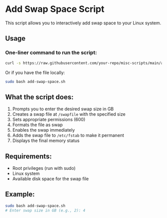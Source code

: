 # Add Swap Space Script

This script allows you to interactively add swap space to your Linux system.

## Usage

### One-liner command to run the script:
```bash
curl -s https://raw.githubusercontent.com/your-repo/misc-scripts/main/add-swap-space/add-swap-space.sh | sudo bash
```

Or if you have the file locally:
```bash
sudo bash add-swap-space.sh
```

## What the script does:

1. Prompts you to enter the desired swap size in GB
2. Creates a swap file at `/swapfile` with the specified size
3. Sets appropriate permissions (600)
4. Formats the file as swap
5. Enables the swap immediately
6. Adds the swap file to `/etc/fstab` to make it permanent
7. Displays the final memory status

## Requirements:

- Root privileges (run with sudo)
- Linux system
- Available disk space for the swap file

## Example:
```bash
sudo bash add-swap-space.sh
# Enter swap size in GB (e.g., 2): 4
```